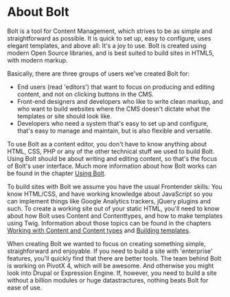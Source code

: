 About Bolt 
==========

Bolt is a tool for Content Management, which strives to be as simple and straightforward as possible. It is quick to set up, easy to configure, uses elegant templates, and above all: It's a joy to use. Bolt is created using modern Open Source libraries, and is best suited to build sites in HTML5, with modern markup.

Basically, there are three groups of users we've created Bolt for:

 - End users (read 'editors') that want to focus on producing and editing content, and not on clicking buttons in the CMS. 
 - Front-end designers and developers who like to write clean markup, and who want to build websites where the CMS doesn't dictate what the templates or site should look like.
 - Developers who need a system that's easy to set up and configure, that's easy to manage and maintain, but is also flexible and versatile.

To use Bolt as a content editor, you don't have to know anything about HTML, CSS, PHP or any of the other technical stuff we used to build Bolt. Using Bolt should be about writing and editing content, so that's the focus of Bolt's user interface. Much more information about how Bolt works can be found in the chapter [Using Bolt](/using).

To build sites with Bolt we assume you have the usual Frontender skills: You know HTML/CSS, and have working knowledge about JavaScript so you can implement things like Google Analytics trackers, jQuery plugins and such. To create a working site out of your static HTML, you'll need to know about how Bolt uses Content and Contenttypes, and how to make templates using Twig. Information about those topics can be found in the chapters [Working with Content and Content types](/content) and [Building templates](/templates).

When creating Bolt we wanted to focus on creating something simple, straighforward and enjoyable. If you need to build a site with 'enterprise' features, you'll quickly find that there are better tools. The team behind Bolt is working on PivotX 4, which will be awesome. And otherwise you might look into Drupal or Expression Engine. If, however, you need to build a site without a billion modules or huge datastractures, nothing beats Bolt for ease of use. 